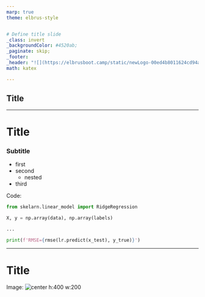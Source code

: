 ```yaml
---
marp: true
theme: elbrus-style


# Define title slide
_class: invert
_backgroundColor: #4520ab;
_paginate: skip;
_footer: 
_header: "![](https://elbrusboot.camp/static/newLogo-00ed4b8011624cd94aa1812d35f25088.svg)"
math: katex

---
```


##  Title


---

<!--- backgroundColor: white --->
<!--- paginate: true --->
<!-- header: "![](https://hsto.org/getpro/moikrug/uploads/company/100/007/092/7/logo/medium_a88920f785a30e86c6e4a0cebbc66644.png)" -->

# Title 
### Subtitle
* first
* second
  * nested
* third

Code: 

```python
from skelarn.linear_model import RidgeRegression

X, y = np.array(data), np.array(labels)

...

print(f'RMSE={rmse(lr.predict(x_test), y_true)}')
```

---

# Title

Image: 
![center h:400 w:200](https://vscode.github.com/assets/img/github-vscode-icon.svg)